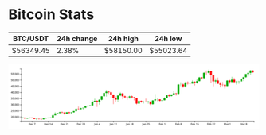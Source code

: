 # Bitcoin Stats

BTC/USDT|24h change|24h high|24h low|
|---|---|---|---|
|$56349.45|2.38%|$58150.00|$55023.64|

<img src="./chart.svg">
